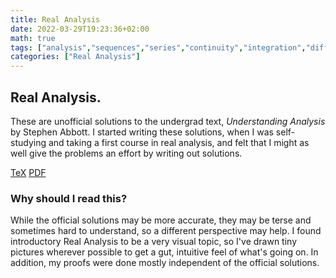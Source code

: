 ```yaml
---
title: Real Analysis
date: 2022-03-29T19:23:36+02:00
math: true
tags: ["analysis","sequences","series","continuity","integration","differentiability","uniform-convergence"]
categories: ["Real Analysis"]
---
```


## Real Analysis.

These are unofficial solutions to the undergrad text, *Understanding Analysis* by Stephen Abbott. I started writing these solutions, when I was self-studying and taking a first course in real analysis, and felt that I might as well give the problems an effort by writing out solutions.
 
[TeX](./../real-analysis.tex) [PDF](./../real-analysis.pdf)

### Why should I read this?

While the official solutions may be more accurate, they may be terse and sometimes hard to understand, so a different perspective may help. I found introductory Real Analysis to be a very visual topic, so I've drawn tiny pictures wherever possible to get a gut, intuitive feel of what's going on. In addition, my proofs were done mostly independent of the official solutions.

